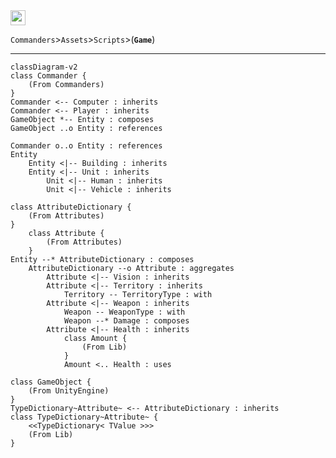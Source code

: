 ﻿<a href="https://github.com/Galacticai/Commanders/blob/dev/Assets/Scripts/Game">
    <img height=24 src="https://img.shields.io/badge/Namespace%20Overview-Game-white?color=informational&style=flat-square" />
</a>
<br/>

`Commanders`>`Assets`>`Scripts`>(**`Game`**)

---

```mermaid
classDiagram-v2
class Commander {
    (From Commanders)
}
Commander <-- Computer : inherits
Commander <-- Player : inherits
GameObject *-- Entity : composes
GameObject ..o Entity : references

Commander o..o Entity : references
Entity
    Entity <|-- Building : inherits
    Entity <|-- Unit : inherits
        Unit <|-- Human : inherits
        Unit <|-- Vehicle : inherits

class AttributeDictionary {
    (From Attributes)
}
    class Attribute {
        (From Attributes)
    }
Entity --* AttributeDictionary : composes
    AttributeDictionary --o Attribute : aggregates
        Attribute <|-- Vision : inherits
        Attribute <|-- Territory : inherits
            Territory -- TerritoryType : with
        Attribute <|-- Weapon : inherits
            Weapon -- WeaponType : with
            Weapon --* Damage : composes
        Attribute <|-- Health : inherits
            class Amount {
                (From Lib)
            }
            Amount <.. Health : uses

class GameObject {
    (From UnityEngine)
}
TypeDictionary~Attribute~ <-- AttributeDictionary : inherits
class TypeDictionary~Attribute~ {
    <<TypeDictionary< TValue >>>
    (From Lib)
}
```
